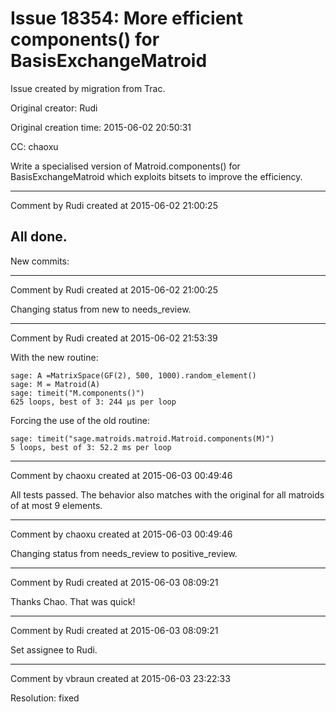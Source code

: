 # Issue 18354: More efficient components() for BasisExchangeMatroid

Issue created by migration from Trac.

Original creator: Rudi

Original creation time: 2015-06-02 20:50:31

CC:  chaoxu

Write a specialised version of Matroid.components() for BasisExchangeMatroid which exploits bitsets to improve the efficiency.


---

Comment by Rudi created at 2015-06-02 21:00:25

All done.
----
New commits:


---

Comment by Rudi created at 2015-06-02 21:00:25

Changing status from new to needs_review.


---

Comment by Rudi created at 2015-06-02 21:53:39

With the new routine:

```
sage: A =MatrixSpace(GF(2), 500, 1000).random_element()
sage: M = Matroid(A)
sage: timeit("M.components()")
625 loops, best of 3: 244 µs per loop
```

Forcing the use of the old routine:

```
sage: timeit("sage.matroids.matroid.Matroid.components(M)")
5 loops, best of 3: 52.2 ms per loop
```



---

Comment by chaoxu created at 2015-06-03 00:49:46

All tests passed. 
The behavior also matches with the original for all matroids of at most 9 elements.


---

Comment by chaoxu created at 2015-06-03 00:49:46

Changing status from needs_review to positive_review.


---

Comment by Rudi created at 2015-06-03 08:09:21

Thanks Chao. That was quick!


---

Comment by Rudi created at 2015-06-03 08:09:21

Set assignee to Rudi.


---

Comment by vbraun created at 2015-06-03 23:22:33

Resolution: fixed
